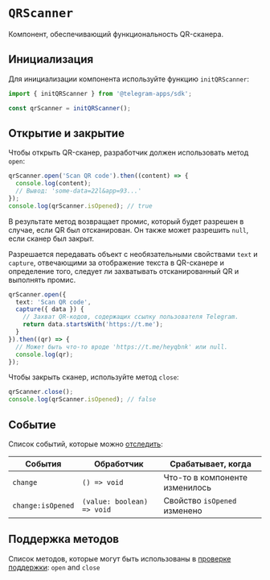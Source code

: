 # `QRScanner`

Компонент, обеспечивающий функциональность QR-сканера.

## Инициализация

Для инициализации компонента используйте функцию `initQRScanner`:

```typescript
import { initQRScanner } from '@telegram-apps/sdk';

const qrScanner = initQRScanner();  
```

## Открытие и закрытие

Чтобы открыть QR-сканер, разработчик должен использовать метод `open`:

```typescript
qrScanner.open('Scan QR code').then((content) => {
  console.log(content);
  // Вывод: 'some-data=22l&app=93...'
});
console.log(qrScanner.isOpened); // true
```

В результате метод возвращает промис, который будет разрешен в случае, если QR был отсканирован. Он также может разрешить `null`, если сканер был закрыт.

Разрешается передавать объект с необязательными свойствами `text` и `capture`, отвечающими за отображение текста в QR-сканере и определение того, следует ли захватывать отсканированный QR и выполнять промис.

```ts
qrScanner.open({ 
  text: 'Scan QR code',
  capture({ data }) {
    // Захват QR-кодов, содержащих ссылку пользователя Telegram.
    return data.startsWith('https://t.me');
  }
}).then((qr) => {
  // Может быть что-то вроде 'https://t.me/heyqbnk' или null.
  console.log(qr);
});
```

Чтобы закрыть сканер, используйте метод `close`:

```typescript
qrScanner.close();
console.log(qrScanner.isOpened); // false
```

## Событие

Список событий, которые можно [отследить](#events):

| События           | Обработчик                 | Срабатывает, когда             |
| ----------------- | -------------------------- | ------------------------------ |
| `change`          | `() => void`               | Что-то в компоненте изменилось |
| `change:isOpened` | `(value: boolean) => void` | Свойство `isOpened` изменено   |

## Поддержка методов

Список методов, которые могут быть использованы в [проверке поддержки](#methods-support): `open` and `close`
